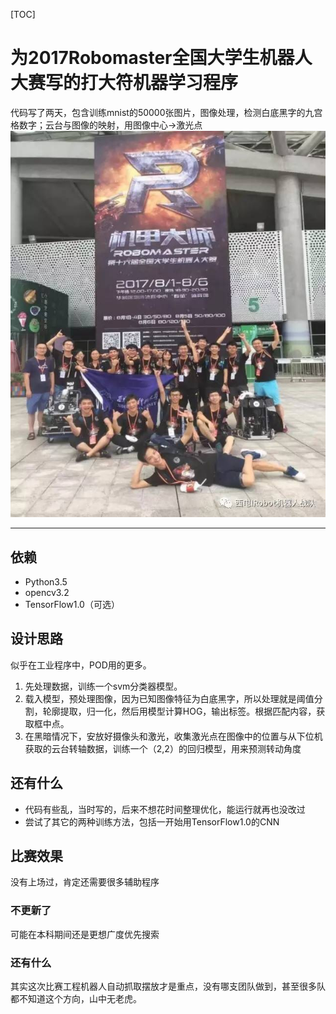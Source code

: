 [TOC]

# 为2017Robomaster全国大学生机器人大赛写的打大符机器学习程序
  代码写了两天，包含训练mnist的50000张图片，图像处理，检测白底黑字的九宫格数字；云台与图像的映射，用图像中心->激光点
![西安电子科技大学-全国赛合影](./img/1.png "Irobot队全国赛合影")

***
## 依赖
+ Python3.5
+ opencv3.2
+ TensorFlow1.0（可选）

## 设计思路
似乎在工业程序中，POD用的更多。
1. 先处理数据，训练一个svm分类器模型。
2. 载入模型，预处理图像，因为已知图像特征为白底黑字，所以处理就是阈值分割，轮廓提取，归一化，然后用模型计算HOG，输出标签。根据匹配内容，获取框中点。
3. 在黑暗情况下，安放好摄像头和激光，收集激光点在图像中的位置与从下位机获取的云台转轴数据，训练一个（2,2）的回归模型，用来预测转动角度

## 还有什么
+ 代码有些乱，当时写的，后来不想花时间整理优化，能运行就再也没改过
+ 尝试了其它的两种训练方法，包括一开始用TensorFlow1.0的CNN

## 比赛效果
没有上场过，肯定还需要很多辅助程序
### 不更新了
可能在本科期间还是更想广度优先搜索
### 还有什么
其实这次比赛工程机器人自动抓取摆放才是重点，没有哪支团队做到，甚至很多队都不知道这个方向，山中无老虎。
